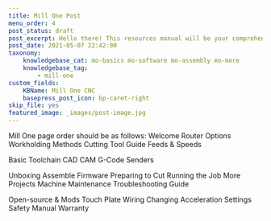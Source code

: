 ```yaml
---
title: Mill One Post
menu_order: 4
post_status: draft
post_excerpt: Hello there! This resources manual will be your comprehensive guide on everything you need to know to start cutting with your Mill One including assembly, software, CNC use, and maintenance.
post_date: 2021-05-07 22:42:00
taxonomy:
    knowledgebase_cat: mo-basics mo-software mo-assembly mo-more
    knowledgebase_tag:
        - mill-one
custom_fields:
    KBName: Mill One CNC
    basepress_post_icon: bp-caret-right
skip_file: yes
featured_image: _images/post-image.jpg
---
```


Mill One page order should be as follows:
Welcome
Router Options
Workholding Methods
Cutting Tool Guide
Feeds & Speeds

Basic Toolchain
CAD
CAM
G-Code Senders

Unboxing
Assemble
Firmware
Preparing to Cut
Running the Job
More Projects
Machine Maintenance
Troubleshooting Guide

Open-source & Mods
Touch Plate Wiring
Changing Acceleration Settings
Safety Manual
Warranty
